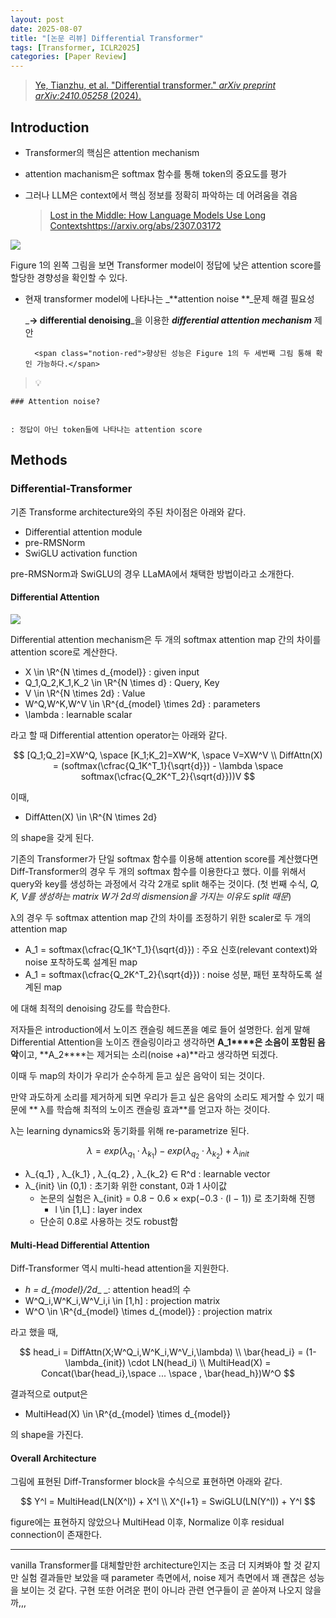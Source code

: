 ```yaml
---
layout: post
date: 2025-08-07
title: "[논문 리뷰] Differential Transformer"
tags: [Transformer, ICLR2025]
categories: [Paper Review]
---
```


> [Ye, Tianzhu, et al. "Differential transformer." ](https://arxiv.org/abs/2410.05258)[_arXiv preprint arXiv:2410.05258_](https://arxiv.org/abs/2410.05258)[ (2024).](https://arxiv.org/abs/2410.05258)



## Introduction

- Transformer의 핵심은 attention mechanism
- attention machanism은 softmax 함수를 통해 token의 중요도를 평가
- 그러나 LLM은 context에서 핵심 정보를 정확히 파악하는 데 어려움을 겪음

	> [Lost in the Middle: How Language Models Use Long Contextshttps://arxiv.org/abs/2307.03172](https://arxiv.org/abs/2307.03172)


![](https://prod-files-secure.s3.us-west-2.amazonaws.com/542b861c-36a8-4051-84e5-8804b6728dba/9083ea56-691a-4752-ae26-47f403431ac8/image.png?X-Amz-Algorithm=AWS4-HMAC-SHA256&X-Amz-Content-Sha256=UNSIGNED-PAYLOAD&X-Amz-Credential=ASIAZI2LB466XLONL4A5%2F20250815%2Fus-west-2%2Fs3%2Faws4_request&X-Amz-Date=20250815T150825Z&X-Amz-Expires=3600&X-Amz-Security-Token=IQoJb3JpZ2luX2VjEBYaCXVzLXdlc3QtMiJHMEUCIQCxmMj9wIFT%2BjlQBKUSYW69yUiFBKIAlMpG9I%2Blujst%2BQIga5wiMhHBbUkfhCE%2FuqoRrNUgt0eWF3llT2EZkRT4WCgq%2FwMIXxAAGgw2Mzc0MjMxODM4MDUiDHTOOhqimds0oSWAuyrcA7Yeai5q356AVe0jrfdJbU4eiSruDDynrRvlaIGOL5RXb8B18hZw096P66tIai%2F3hPVDpeOS51JACpzyG3my7KOgJNNV1KmexcP91bd%2BtYRk%2BAWjLuNVwYseVLLVRg7uC5ASWymzJQ9VzhEpiSdMPnaIonH9ogKH5BqNW0NIA%2BRntnfbAMXbqe6i4kvcqoqGOYiTre3JRWrmRShq2X9vPYOhQLH8C5Yp5aoviNi%2BmK062QXU8BoQ815wg%2B5bTk9hfUnyVG7WVzBbiGWIwN2ZmzazWrg2tNv4DbjMjMcRua2MC3Iip%2FqobUJalEKSn7geHsiRaDeyFXtXCViyU7PFEbXQLpQf8C7ABNZXIUVJqs7zS7YVX4a4kPBGk4Zx2%2FUZa8u3JkXFYdgW73UAzbHt88TAiLawiU4fyVKAor6HUmBmDEDscokzWbv2tnjcM0nxHgllSKaVr%2BbWVRiYERj7RpJuTC7XvSFIbp4NFZeeMz4719SFLYOs8y7%2Bvoc4hzO6C0L1ZYiJxfdMt5PxZHPe2bN1e4i9NX%2FS6t5Jpsq8gPOW68nQp6jjLjQfZhLRK4g3cI5fgiZ%2FsHOozFaLertyRLf13zNlcnkq1ktC1uFi8yCB2CI2CMyufiiIACRZMPP0%2FMQGOqUBG%2BzHYhA4xCMVtm7w9pT%2BTawiV8oqVQosMq5RVlDRzNprA8ENYGE7wzuNn5F5ltYvALcjw1y%2F7dZqN9v178LQUJCNFJZfJmrMiwG8GeY2%2Bn7jiX2ZkNi8LhMzcgWvumcn%2BSrmZ2hvGy9FlN3A6wJF4gqI9kOseFPbgy32fQDza4%2FqujCyREhv8DSqzSp7XPST2l22TvDhxTSkxQr0GDX8cMU8R7m2&X-Amz-Signature=4d5d1cff68c27af668ec248f9390d7d8d4103b9f4bb34d3114b7f7cb570e923d&X-Amz-SignedHeaders=host&x-amz-checksum-mode=ENABLED&x-id=GetObject)


Figure 1의 왼쪽 그림을 보면 Transformer model이 정답에 낮은 attention score를 할당한 경향성을 확인할 수 있다.

- 현재 transformer model에 나타나는 _**attention noise **_문제 해결 필요성

	_**→ differential denoising**_을 이용한 _**differential attention mechanism**_ 제안


		<span class="notion-red">향상된 성능은 Figure 1의 두 세번째 그림 통해 확인 가능하다.</span>


> 💡 


	### Attention noise?


	: 정답이 아닌 token들에 나타나는 attention score



## Methods



### Differential-Transformer


기존 Transforme architecture와의 주된 차이점은 아래와 같다.

- Differential attention module
- pre-RMSNorm
- SwiGLU activation function

pre-RMSNorm과 SwiGLU의 경우 LLaMA에서 채택한 방법이라고 소개한다.



#### Differential Attention


![](https://prod-files-secure.s3.us-west-2.amazonaws.com/542b861c-36a8-4051-84e5-8804b6728dba/116d70b2-1963-4810-9167-f4c7d8a06e8f/image.png?X-Amz-Algorithm=AWS4-HMAC-SHA256&X-Amz-Content-Sha256=UNSIGNED-PAYLOAD&X-Amz-Credential=ASIAZI2LB466XLONL4A5%2F20250815%2Fus-west-2%2Fs3%2Faws4_request&X-Amz-Date=20250815T150826Z&X-Amz-Expires=3600&X-Amz-Security-Token=IQoJb3JpZ2luX2VjEBYaCXVzLXdlc3QtMiJHMEUCIQCxmMj9wIFT%2BjlQBKUSYW69yUiFBKIAlMpG9I%2Blujst%2BQIga5wiMhHBbUkfhCE%2FuqoRrNUgt0eWF3llT2EZkRT4WCgq%2FwMIXxAAGgw2Mzc0MjMxODM4MDUiDHTOOhqimds0oSWAuyrcA7Yeai5q356AVe0jrfdJbU4eiSruDDynrRvlaIGOL5RXb8B18hZw096P66tIai%2F3hPVDpeOS51JACpzyG3my7KOgJNNV1KmexcP91bd%2BtYRk%2BAWjLuNVwYseVLLVRg7uC5ASWymzJQ9VzhEpiSdMPnaIonH9ogKH5BqNW0NIA%2BRntnfbAMXbqe6i4kvcqoqGOYiTre3JRWrmRShq2X9vPYOhQLH8C5Yp5aoviNi%2BmK062QXU8BoQ815wg%2B5bTk9hfUnyVG7WVzBbiGWIwN2ZmzazWrg2tNv4DbjMjMcRua2MC3Iip%2FqobUJalEKSn7geHsiRaDeyFXtXCViyU7PFEbXQLpQf8C7ABNZXIUVJqs7zS7YVX4a4kPBGk4Zx2%2FUZa8u3JkXFYdgW73UAzbHt88TAiLawiU4fyVKAor6HUmBmDEDscokzWbv2tnjcM0nxHgllSKaVr%2BbWVRiYERj7RpJuTC7XvSFIbp4NFZeeMz4719SFLYOs8y7%2Bvoc4hzO6C0L1ZYiJxfdMt5PxZHPe2bN1e4i9NX%2FS6t5Jpsq8gPOW68nQp6jjLjQfZhLRK4g3cI5fgiZ%2FsHOozFaLertyRLf13zNlcnkq1ktC1uFi8yCB2CI2CMyufiiIACRZMPP0%2FMQGOqUBG%2BzHYhA4xCMVtm7w9pT%2BTawiV8oqVQosMq5RVlDRzNprA8ENYGE7wzuNn5F5ltYvALcjw1y%2F7dZqN9v178LQUJCNFJZfJmrMiwG8GeY2%2Bn7jiX2ZkNi8LhMzcgWvumcn%2BSrmZ2hvGy9FlN3A6wJF4gqI9kOseFPbgy32fQDza4%2FqujCyREhv8DSqzSp7XPST2l22TvDhxTSkxQr0GDX8cMU8R7m2&X-Amz-Signature=e050286006de6a09cf1b32e3647adb08d1c583481f9203b9bceb51ba70afbb44&X-Amz-SignedHeaders=host&x-amz-checksum-mode=ENABLED&x-id=GetObject)


Differential attention mechanism은 두 개의 softmax attention map 간의 차이를 attention score로 계산한다.

- X \in \R^{N \times d\_{model}} : given input
- Q\_1,Q\_2,K\_1,K\_2 \in \R^{N \times d} : Query, Key
- V \in \R^{N \times 2d} : Value
- W^Q,W^K,W^V \in \R^{d\_{model} \times 2d} : parameters
- \lambda : learnable scalar

라고 할 때 Differential attention operator는 아래와 같다.


$$
[Q_1;Q_2]=XW^Q, \space [K_1;K_2]=XW^K, \space V=XW^V \\
DiffAttn(X) = (softmax(\cfrac{Q_1K^T_1}{\sqrt{d}}) - \lambda \space softmax(\cfrac{Q_2K^T_2}{\sqrt{d}}))V
$$


이때,

- DiffAtten(X) \in \R^{N \times 2d}

의 shape을 갖게 된다.


기존의 Transformer가 단일 softmax 함수를 이용해 attention score를 계산했다면 Diff-Transformer의 경우 두 개의 softmax 함수를 이용한다고 했다. 이를 위해서 query와 key를 생성하는 과정에서 각각 2개로 split 해주는 것이다. <span class="notion-red">(첫 번째 수식, </span><span class="notion-red">_Q, K, V를 생성하는 matrix W가 2d의 dismension을 가지는 이유도 split 때문_</span><span class="notion-red">)</span>


 λ의 경우 두 softmax attention map 간의 차이를 조정하기 위한 scaler로 두 개의 attention map

- A\_1 = softmax(\cfrac{Q\_1K^T\_1}{\sqrt{d}}) : 주요 신호(relevant context)와 noise 포착하도록 설계된 map
- A\_1 = softmax(\cfrac{Q\_2K^T\_2}{\sqrt{d}}) : noise 성분, 패턴 포착하도록 설계된 map 

에 대해 최적의 denoising 강도를 학습한다.


저자들은 introduction에서 노이즈 캔슬링 헤드폰을 예로 들어 설명한다. 쉽게 말해 Differential Attention을 노이즈 캔슬링이라고 생각하면 **A\_1****은 소음이 포함된 음악**이고, **A\_2****는 제거되는 소리(noise +a)**라고 생각하면 되겠다. 


이때 두 map의 차이가 우리가 순수하게 듣고 싶은 음악이 되는 것이다. 


만약 과도하게 소리를 제거하게 되면 우리가 듣고 싶은 음악의 소리도 제거할 수 있기 때문에 ** λ를 학습해 최적의 노이즈 캔슬링 효과**를 얻고자 하는 것이다.


λ는 learning dynamics와 동기화를 위해 re-parametrize 된다.


$$
\lambda = exp(\lambda_{q_1} \cdot \lambda_{k_1}) - exp(\lambda_{q_2} \cdot \lambda_{k_2}) + \lambda_{init}
$$

- λ\_{q\_1} , λ\_{k\_1} , λ\_{q\_2} , λ\_{k\_2} ∈ R^d : learnable vector
- λ\_{init} \in (0,1) : 초기화 위한 constant, 0과 1 사이값
	- 논문의 실험은 λ\_{init} = 0.8 − 0.6 × exp(−0.3 · (l − 1)) 로 초기화해 진행
		- l \in [1,L] : layer index
	- 단순히 0.8로 사용하는 것도 robust함


#### **Multi-Head Differential Attention**


Diff-Transformer 역시 multi-head attention을 지원한다.

- _h = d\_{model}/2d__ _: attention head의 수
- W^Q\_i,W^K\_i,W^V\_i,i \in [1,h] : projection matrix
- W^O \in \R^{d\_{model} \times d\_{model}} : projection matrix

라고 했을 때,


$$
head_i = DiffAttn(X;W^Q_i,W^K_i,W^V_i,\lambda) \\
\bar{head_i} = (1-\lambda_{init}) \cdot LN(head_i) \\
MultiHead(X) = Concat(\bar{head_i},\space ... \space , \bar{head_h})W^O
$$


결과적으로 output은

- MultiHead(X) \in \R^{d\_{model} \times d\_{model}}

의 shape을 가진다.



#### Overall Architecture


그림에 표현된 Diff-Transformer block을 수식으로 표현하면 아래와 같다.


$$
Y^l = MultiHead(LN(X^l)) + X^l \\
X^{l+1} = SwiGLU(LN(Y^l)) + Y^l
$$


figure에는 표현하지 않았으나 MultiHead 이후, Normalize 이후 residual connection이 존재한다.


---


vanilla Transformer를 대체할만한 architecture인지는 조금 더 지켜봐야 할 것 같지만 실험 결과들만 보았을 때 parameter 측면에서, noise 제거 측면에서 꽤 괜찮은 성능을 보이는 것 같다. 구현 또한 어려운 편이 아니라 관련 연구들이 곧 쏟아져 나오지 않을까,,,

